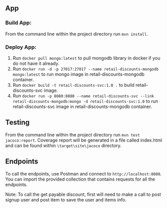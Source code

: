 ## App
### Build App:
From the command line within the project directory run `mvn install`.
### Deploy App:
1. Run `docker pull mongo:latest` to pull mongodb library in docker if you do not have it already.
2. Run `docker run -d -p 27017:27017 --name retail-discounts-mongodb mongo:latest` to run mongo image in retail-discounts-mongodb container. 
3. Run `docker build -t retail-discounts-svc:1.0 .` to build retail-discounts-svc image.
4. Run `docker run -p 8080:8080 --name retail-discounts-svc --link retail-discounts-mongodb:mongo -d retail-discounts-svc:1.0`
to run retail-discounts-svc image in retail-discounts-mongodb container.

## Testing
From the command line within the project directory run `mvn test jacoco:report`.
Coverage report will be generated in a file called index.html and can be found within `\target\site\jacoco` directory.

## Endpoints
To call the endpoints, use Postman and connect to `http://localhost:8080`.
You can import the provided collection that contains requests for all the endpoints.

Note: To call the get payable discount, first will need to make a call to post signup user and post item to save the user and items info.
